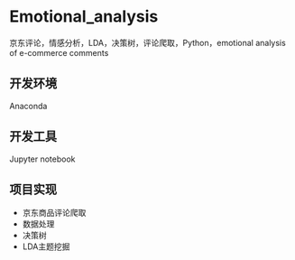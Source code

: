 # Emotional_analysis
京东评论，情感分析，LDA，决策树，评论爬取，Python，emotional analysis of e-commerce comments
## 开发环境
Anaconda
## 开发工具
Jupyter notebook
## 项目实现
- 京东商品评论爬取
- 数据处理
- 决策树
- LDA主题挖掘
